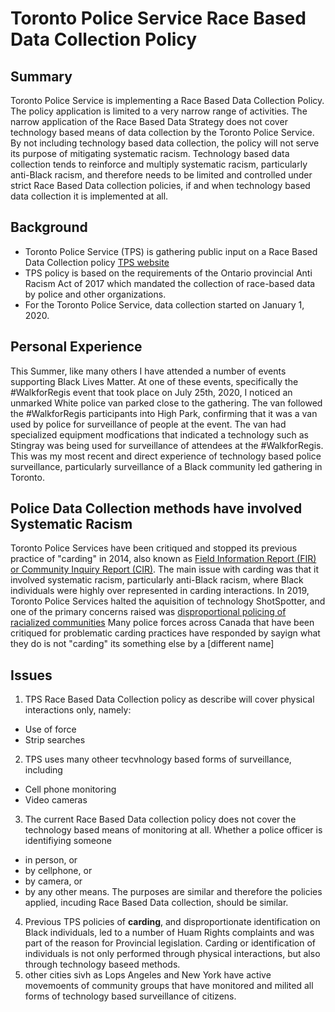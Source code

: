 # Toronto Police Service Race Based Data Collection Policy

## Summary
Toronto Police Service is implementing a Race Based Data Collection Policy.  The policy application is limited to a very narrow range of activities. The narrow application of the Race Based Data Strategy does not cover  technology based means of  data collection by the Toronto Police Service.  By not including technology based data collection, the policy will not serve its purpose of mitigating systematic racism. Technology based data collection tends to reinforce and multiply systematic racism, particularly anti-Black racism, and therefore needs to be limited and controlled under strict Race Based Data collection policies, if and when technology based data collection it is implemented at all.

## Background
* Toronto Police Service (TPS) is gathering public input on a Race Based Data Collection policy [TPS website](http://www.torontopolice.on.ca/race-based-data/)
* TPS policy is based on the requirements of the Ontario provincial Anti Racism Act of 2017 which mandated the collection of race-based data by police and other organizations. 
* For the Toronto Police Service, data collection started on January 1, 2020.

## Personal Experience
This Summer, like many others I have attended a number of events supporting Black Lives Matter.  At one of these events, specifically the #WalkforRegis event that took place on July 25th, 2020, I  noticed an unmarked White police van parked close to the gathering.  The van followed the #WalkforRegis participants into High Park, confirming that it was a van used by police for surveillance of people at the event. The van had specialized equipment modfications that indicated a technology such as Stingray was being used for surveillance of attendees at the #WalkforRegis.  This was my most recent and direct experience of technology based police surveillance, particularly surveillance of a Black community led gathering in Toronto.

## Police Data Collection methods have involved Systematic Racism
Toronto Police Services have been critiqued and stopped its previous practice of "carding" in 2014, also known as [Field Information Report (FIR) or Community Inquiry Report (CIR)](https://en.wikipedia.org/wiki/Carding_(police_policy)). The main issue with carding was that it involved systematic racism, particularly anti-Black racism, where Black individuals were highly over represented in carding interactions.  In 2019, Toronto Police Services halted the aquisition of technology ShotSpotter, and one of the primary concerns raised was [disproportional policing of racialized communities](https://ccla.org/ccla-urges-toronto-delay-purchase-gunshot-location-technology-shotspotter/)
Many police forces across Canada that have been critiqued for problematic carding practices have responded by sayign what they do is not "carding" its something else by a  [different name]

## Issues

1. TPS Race Based Data Collection policy as describe will cover physical interactions only, namely:
* Use of force
* Strip searches
2. TPS uses many otheer tecvhnology based forms of surveillance, including
* Cell phone monitoring
* Video cameras
3. The current Race Based Data collection policy does  not cover the technology based means  of monitoring at all. Whether a police officer is identifiying someone 
* in person, or 
* by cellphone, or 
* by camera, or 
* by any other means.
The purposes are similar and therefore the policies applied, incuding Race Based Data collection, should be similar.
4. Previous TPS policies of **carding**, and disproportionate identification on Black individuals, led to  a number of Huam Rights complaints  and was  part of the reason for Provincial legislation.
Carding or identification of individuals is not only performed through physical interactions, but also through technology baseed methods.
5. other cities sivh as Lops Angeles and New York have active movemoents of community groups that have monitored and milited all forms of technology based surveillance of citizens. 



